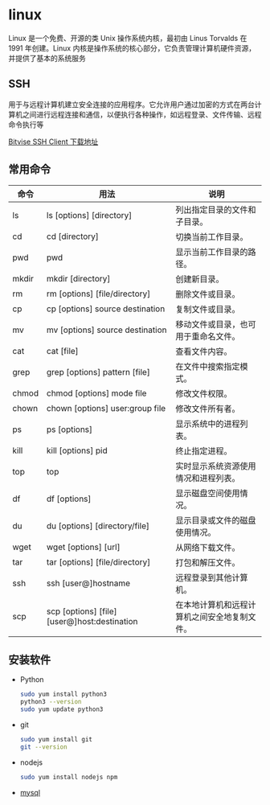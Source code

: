 # linux

Linux 是一个免费、开源的类 Unix 操作系统内核，最初由 Linus Torvalds 在 1991 年创建。Linux 内核是操作系统的核心部分，它负责管理计算机硬件资源，并提供了基本的系统服务

## SSH

用于与远程计算机建立安全连接的应用程序。它允许用户通过加密的方式在两台计算机之间进行远程连接和通信，以便执行各种操作，如远程登录、文件传输、远程命令执行等

[Bitvise SSH Client 下载地址](https://bitvise.com/download-area)

## 常用命令

| 命令  | 用法                                         | 说明                                         |
| ----- | -------------------------------------------- | -------------------------------------------- |
| ls    | ls [options] [directory]                     | 列出指定目录的文件和子目录。                 |
| cd    | cd [directory]                               | 切换当前工作目录。                           |
| pwd   | pwd                                          | 显示当前工作目录的路径。                     |
| mkdir | mkdir [directory]                            | 创建新目录。                                 |
| rm    | rm [options] [file/directory]                | 删除文件或目录。                             |
| cp    | cp [options] source destination              | 复制文件或目录。                             |
| mv    | mv [options] source destination              | 移动文件或目录，也可用于重命名文件。         |
| cat   | cat [file]                                   | 查看文件内容。                               |
| grep  | grep [options] pattern [file]                | 在文件中搜索指定模式。                       |
| chmod | chmod [options] mode file                    | 修改文件权限。                               |
| chown | chown [options] user:group file              | 修改文件所有者。                             |
| ps    | ps [options]                                 | 显示系统中的进程列表。                       |
| kill  | kill [options] pid                           | 终止指定进程。                               |
| top   | top                                          | 实时显示系统资源使用情况和进程列表。         |
| df    | df [options]                                 | 显示磁盘空间使用情况。                       |
| du    | du [options] [directory/file]                | 显示目录或文件的磁盘使用情况。               |
| wget  | wget [options] [url]                         | 从网络下载文件。                             |
| tar   | tar [options] [file/directory]               | 打包和解压文件。                             |
| ssh   | ssh [user@]hostname                          | 远程登录到其他计算机。                       |
| scp   | scp [options] [file] [user@]host:destination | 在本地计算机和远程计算机之间安全地复制文件。 |

## 安装软件

- Python
  ```bash
  sudo yum install python3
  python3 --version
  sudo yum update python3
  ```
- git
  ```bash
  sudo yum install git
  git --version
  ```
- nodejs
  ```bash
  sudo yum install nodejs npm
  ```
- [mysql](./mysql.md)

